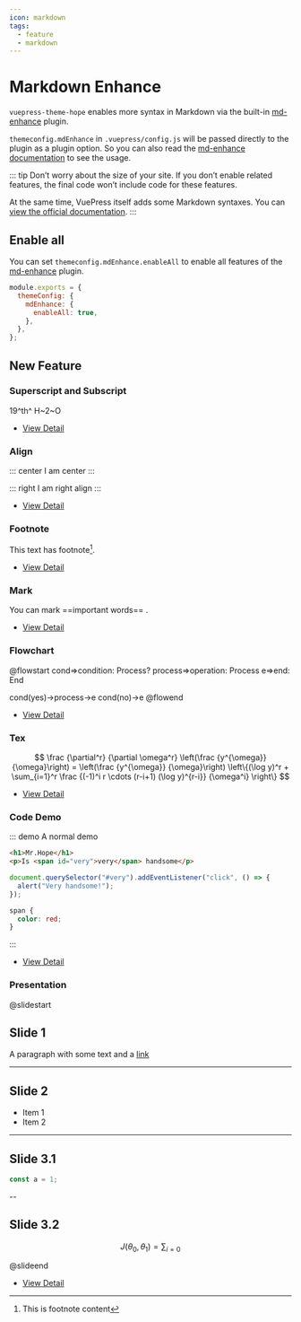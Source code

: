 ```yaml
---
icon: markdown
tags:
  - feature
  - markdown
---
```


# Markdown Enhance

`vuepress-theme-hope` enables more syntax in Markdown via the built-in [md-enhance](https://vuepress-md-enhance.mrhope.site) plugin.

`themeconfig.mdEnhance` in `.vuepress/config.js` will be passed directly to the plugin as a plugin option. So you can also read the [md-enhance documentation](https://vuepress-md-enhance.mrhope.site) to see the usage.

::: tip
Don’t worry about the size of your site. If you don’t enable related features, the final code won’t include code for these features.

At the same time, VuePress itself adds some Markdown syntaxes. You can [view the official documentation](https://v1.vuepress.vuejs.org/guide/markdown.html).
:::

## Enable all

You can set `themeconfig.mdEnhance.enableAll` to enable all features of the [md-enhance](https://vuepress-md-enhance.mrhope.site) plugin.

```js {3-5}
module.exports = {
  themeConfig: {
    mdEnhance: {
      enableAll: true,
    },
  },
};
```

## New Feature

### Superscript and Subscript

19^th^ H~2~O

- [View Detail](sup-sub.md)

### Align

::: center
I am center
:::

::: right
I am right align
:::

- [View Detail](align.md)

### Footnote

This text has footnote[^first].

[^first]: This is footnote content

- [View Detail](footnote.md)

### Mark

You can mark ==important words== .

- [View Detail](mark.md)

### Flowchart

@flowstart
cond=>condition: Process?
process=>operation: Process
e=>end: End

cond(yes)->process->e
cond(no)->e
@flowend

- [View Detail](flowchart.md)

### Tex

$$
\frac {\partial^r} {\partial \omega^r} \left(\frac {y^{\omega}} {\omega}\right)
= \left(\frac {y^{\omega}} {\omega}\right) \left\{(\log y)^r + \sum_{i=1}^r \frac {(-1)^i r \cdots (r-i+1) (\log y)^{r-i}} {\omega^i} \right\}
$$

- [View Detail](tex.md)

### Code Demo

::: demo A normal demo

```html
<h1>Mr.Hope</h1>
<p>Is <span id="very">very</span> handsome</p>
```

```js
document.querySelector("#very").addEventListener("click", () => {
  alert("Very handsome!");
});
```

```css
span {
  color: red;
}
```

:::

- [View Detail](demo.md)

### Presentation

@slidestart

## Slide 1

A paragraph with some text and a [link](https://mrhope.site)

---

## Slide 2

- Item 1
- Item 2

---

## Slide 3.1

```js
const a = 1;
```

--

## Slide 3.2

$$
J(\theta_0,\theta_1) = \sum_{i=0}
$$

@slideend

- [View Detail](presentation.md)

